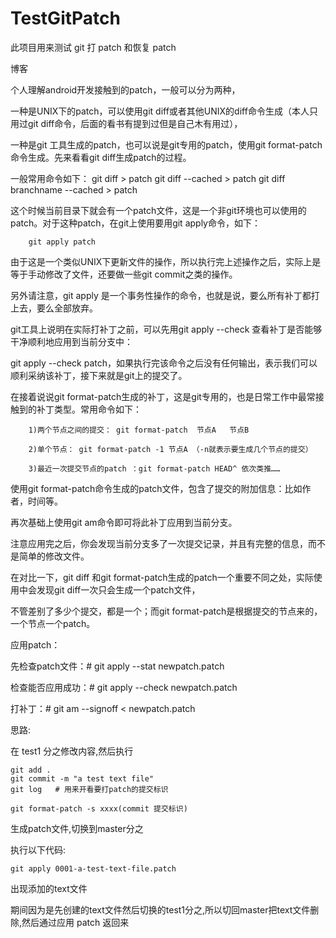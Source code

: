 # TestGitPatch

此项目用来测试 git 打 patch 和恢复 patch

博客

个人理解android开发接触到的patch，一般可以分为两种，

一种是UNIX下的patch，可以使用git diff或者其他UNIX的diff命令生成（本人只用过git diff命令，后面的看书有提到过但是自己木有用过），

一种是git 工具生成的patch，也可以说是git专用的patch，使用git format-patch命令生成。先来看看git diff生成patch的过程。

一般常用命令如下：
        git diff  > patch
        git diff  --cached > patch
        git diff  branchname --cached > patch
        
这个时候当前目录下就会有一个patch文件，这是一个非git环境也可以使用的patch。对于这种patch，在git上使用要用git apply命令，如下：

        git apply patch
        
由于这是一个类似UNIX下更新文件的操作，所以执行完上述操作之后，实际上是等于手动修改了文件，还要做一些git commit之类的操作。

另外请注意，git apply 是一个事务性操作的命令，也就是说，要么所有补丁都打上去，要么全部放弃。

git工具上说明在实际打补丁之前，可以先用git apply --check 查看补丁是否能够干净顺利地应用到当前分支中：

git apply --check patch，如果执行完该命令之后没有任何输出，表示我们可以顺利采纳该补丁，接下来就是git上的提交了。

在接着说说git format-patch生成的补丁，这是git专用的，也是日常工作中最常接触到的补丁类型。常用命令如下：

        1)两个节点之间的提交： git format-patch  节点A   节点B
        
        2)单个节点： git format-patch -1 节点A （-n就表示要生成几个节点的提交）
        
        3)最近一次提交节点的patch ：git format-patch HEAD^ 依次类推……
        
使用git format-patch命令生成的patch文件，包含了提交的附加信息：比如作者，时间等。

再次基础上使用git am命令即可将此补丁应用到当前分支。

注意应用完之后，你会发现当前分支多了一次提交记录，并且有完整的信息，而不是简单的修改文件。


在对比一下，git diff 和git format-patch生成的patch一个重要不同之处，实际使用中会发现git diff一次只会生成一个patch文件，

不管差别了多少个提交，都是一个；而git format-patch是根据提交的节点来的，一个节点一个patch。

应用patch：

先检查patch文件：# git apply --stat newpatch.patch

检查能否应用成功：# git apply --check  newpatch.patch

打补丁：# git am --signoff < newpatch.patch



思路:

在 test1 分之修改内容,然后执行 
```
git add . 
git commit -m "a test text file"
git log   # 用来开看要打patch的提交标识

git format-patch -s xxxx(commit 提交标识)
```
生成patch文件,切换到master分之

执行以下代码:
```
git apply 0001-a-test-text-file.patch

```
出现添加的text文件

期间因为是先创建的text文件然后切换的test1分之,所以切回master把text文件删除,然后通过应用 patch 返回来